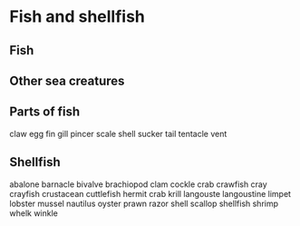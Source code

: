 # Fish and shellfish

## Fish

## Other sea creatures

## Parts of fish

claw
egg
fin
gill
pincer
scale
shell
sucker
tail
tentacle
vent

## Shellfish

abalone
barnacle
bivalve
brachiopod
clam
cockle
crab
crawfish
cray
crayfish
crustacean
cuttlefish
hermit crab
krill
langouste
langoustine
limpet
lobster
mussel
nautilus
oyster
prawn
razor shell
scallop
shellfish
shrimp
whelk
winkle







